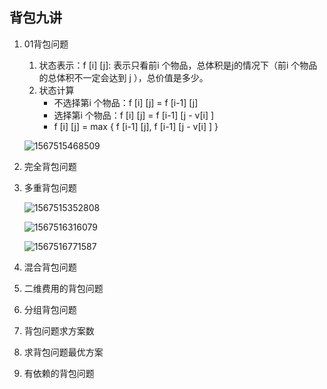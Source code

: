 ## 背包九讲

1. 01背包问题

   1. 状态表示：f [i] [j]: 表示只看前i 个物品，总体积是j的情况下（前i 个物品的总体积不一定会达到 j ），总价值是多少。
   2. 状态计算
      + 不选择第i 个物品：f [i] [j] = f [i-1] [j]
      + 选择第i 个物品：f [i] [j] = f [i-1] [j - v[i] ]
      + f [i] [j] = max { f [i-1] [j], f [i-1] [j - v[i] ] }

   ![1567515468509](E:\Note\基本知识\数据结构与算法\暑期打卡\image\1567515468509.png)

2. 完全背包问题

3. 多重背包问题

   ![1567515352808](E:\Note\基本知识\数据结构与算法\暑期打卡\image\1567515352808.png)

   ![1567516316079](E:\Note\基本知识\数据结构与算法\暑期打卡\image\1567516316079.png)

   

   ![1567516771587](E:\Note\基本知识\数据结构与算法\暑期打卡\image\1567516771587.png)

4. 混合背包问题

5. 二维费用的背包问题

6. 分组背包问题

7. 背包问题求方案数

8. 求背包问题最优方案

9. 有依赖的背包问题

